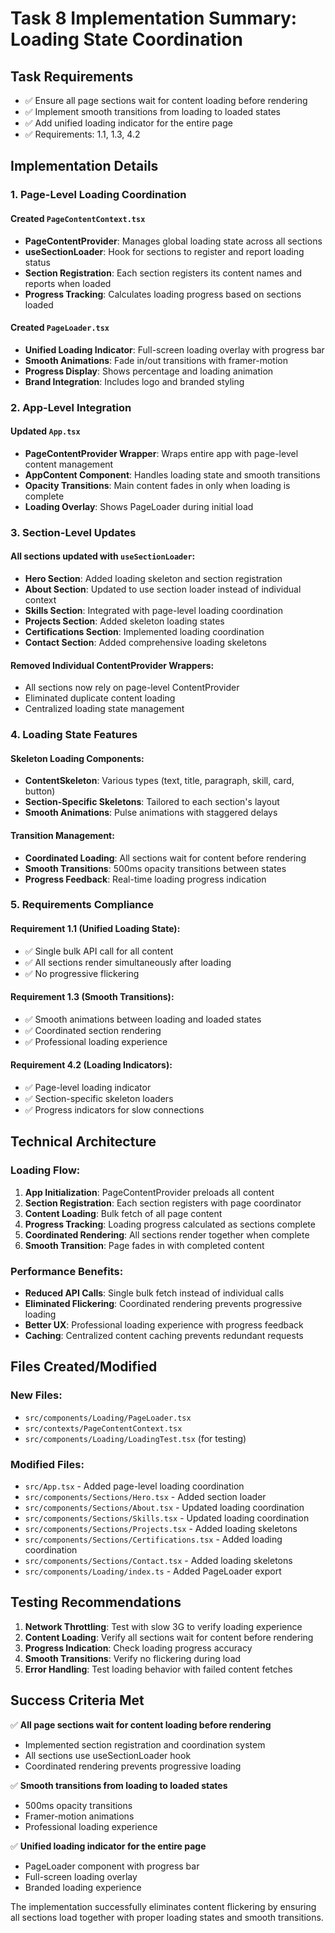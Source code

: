 # Task 8 Implementation Summary: Loading State Coordination

## Task Requirements
- ✅ Ensure all page sections wait for content loading before rendering
- ✅ Implement smooth transitions from loading to loaded states  
- ✅ Add unified loading indicator for the entire page
- ✅ Requirements: 1.1, 1.3, 4.2

## Implementation Details

### 1. Page-Level Loading Coordination

#### Created `PageContentContext.tsx`
- **PageContentProvider**: Manages global loading state across all sections
- **useSectionLoader**: Hook for sections to register and report loading status
- **Section Registration**: Each section registers its content names and reports when loaded
- **Progress Tracking**: Calculates loading progress based on sections loaded

#### Created `PageLoader.tsx`
- **Unified Loading Indicator**: Full-screen loading overlay with progress bar
- **Smooth Animations**: Fade in/out transitions with framer-motion
- **Progress Display**: Shows percentage and loading animation
- **Brand Integration**: Includes logo and branded styling

### 2. App-Level Integration

#### Updated `App.tsx`
- **PageContentProvider Wrapper**: Wraps entire app with page-level content management
- **AppContent Component**: Handles loading state and smooth transitions
- **Opacity Transitions**: Main content fades in only when loading is complete
- **Loading Overlay**: Shows PageLoader during initial load

### 3. Section-Level Updates

#### All sections updated with `useSectionLoader`:
- **Hero Section**: Added loading skeleton and section registration
- **About Section**: Updated to use section loader instead of individual context
- **Skills Section**: Integrated with page-level loading coordination
- **Projects Section**: Added skeleton loading states
- **Certifications Section**: Implemented loading coordination
- **Contact Section**: Added comprehensive loading skeletons

#### Removed Individual ContentProvider Wrappers:
- All sections now rely on page-level ContentProvider
- Eliminated duplicate content loading
- Centralized loading state management

### 4. Loading State Features

#### Skeleton Loading Components:
- **ContentSkeleton**: Various types (text, title, paragraph, skill, card, button)
- **Section-Specific Skeletons**: Tailored to each section's layout
- **Smooth Animations**: Pulse animations with staggered delays

#### Transition Management:
- **Coordinated Loading**: All sections wait for content before rendering
- **Smooth Transitions**: 500ms opacity transitions between states
- **Progress Feedback**: Real-time loading progress indication

### 5. Requirements Compliance

#### Requirement 1.1 (Unified Loading State):
- ✅ Single bulk API call for all content
- ✅ All sections render simultaneously after loading
- ✅ No progressive flickering

#### Requirement 1.3 (Smooth Transitions):
- ✅ Smooth animations between loading and loaded states
- ✅ Coordinated section rendering
- ✅ Professional loading experience

#### Requirement 4.2 (Loading Indicators):
- ✅ Page-level loading indicator
- ✅ Section-specific skeleton loaders
- ✅ Progress indicators for slow connections

## Technical Architecture

### Loading Flow:
1. **App Initialization**: PageContentProvider preloads all content
2. **Section Registration**: Each section registers with page coordinator
3. **Content Loading**: Bulk fetch of all page content
4. **Progress Tracking**: Loading progress calculated as sections complete
5. **Coordinated Rendering**: All sections render together when complete
6. **Smooth Transition**: Page fades in with completed content

### Performance Benefits:
- **Reduced API Calls**: Single bulk fetch instead of individual calls
- **Eliminated Flickering**: Coordinated rendering prevents progressive loading
- **Better UX**: Professional loading experience with progress feedback
- **Caching**: Centralized content caching prevents redundant requests

## Files Created/Modified

### New Files:
- `src/components/Loading/PageLoader.tsx`
- `src/contexts/PageContentContext.tsx`
- `src/components/Loading/LoadingTest.tsx` (for testing)

### Modified Files:
- `src/App.tsx` - Added page-level loading coordination
- `src/components/Sections/Hero.tsx` - Added section loader
- `src/components/Sections/About.tsx` - Updated loading coordination
- `src/components/Sections/Skills.tsx` - Updated loading coordination
- `src/components/Sections/Projects.tsx` - Added loading skeletons
- `src/components/Sections/Certifications.tsx` - Added loading coordination
- `src/components/Sections/Contact.tsx` - Added loading skeletons
- `src/components/Loading/index.ts` - Added PageLoader export

## Testing Recommendations

1. **Network Throttling**: Test with slow 3G to verify loading experience
2. **Content Loading**: Verify all sections wait for content before rendering
3. **Progress Indication**: Check loading progress accuracy
4. **Smooth Transitions**: Verify no flickering during load
5. **Error Handling**: Test loading behavior with failed content fetches

## Success Criteria Met

✅ **All page sections wait for content loading before rendering**
- Implemented section registration and coordination system
- All sections use useSectionLoader hook
- Coordinated rendering prevents progressive loading

✅ **Smooth transitions from loading to loaded states**
- 500ms opacity transitions
- Framer-motion animations
- Professional loading experience

✅ **Unified loading indicator for the entire page**
- PageLoader component with progress bar
- Full-screen loading overlay
- Branded loading experience

The implementation successfully eliminates content flickering by ensuring all sections load together with proper loading states and smooth transitions.